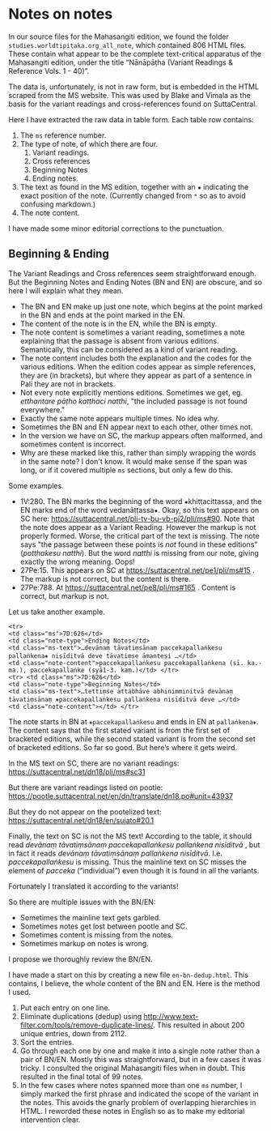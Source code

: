 # Notes on notes

In our source files for the Mahasangiti edition, we found the folder `studies.worldtipitaka.org_all_note`, which contained 806 HTML files. These contain what appear to be the complete text-critical apparatus of the Mahasangiti edition, under the title “Nānāpāṭha (Variant Readings & Reference Vols. 1 - 40)”.

The data is, unfortunately, is not in raw form, but is embedded in the HTML scraped from the MS website. This was used by Blake and Vimala as the basis for the variant readings and cross-references found on SuttaCentral.

Here I have extracted the raw data in table form. Each table row contains:

1. The `ms` reference number.
2. The type of note, of which there are four.
    1. Variant readings.
    2. Cross references
    3. Beginning Notes
    4. Ending notes.
3. The text as found in the MS edition, together with an ⁕ indicating the exact position of the note. (Currently changed from `*` so as to avoid confusing markdown.)
4. The note content.

I have made some minor editorial corrections to the punctuation.

## Beginning & Ending

The Variant Readings and Cross references seem straightforward enough. But the Beginning Notes and Ending Notes (BN and EN) are obscure, and so here I will explain what they mean.

- The BN and EN make up just one note, which begins at the point marked in the BN and ends at the point marked in the EN.
- The content of the note is in the EN, while the BN is empty.
- The note content is sometimes a variant reading, sometimes a note explaining that the passage is absent from various editions. Semantically, this can be considered as a kind of variant reading.
- The note content includes both the explanation and the codes for the various editions. When the edition codes appear as simple references, they are (in brackets), but where they appear as part of a sentence in Pali they are not in brackets.
- Not every note explicitly mentions editions. Sometimes we get, eg. *etthantare pāṭho katthaci natthi*, "the included passage is not found everywhere."
- Exactly the same note appears multiple times. No idea why.
- Sometimes the BN and EN appear next to each other, other times not.
- In the version we have on SC, the markup appears often malformed, and sometimes content is incorrect.
- Why are these marked like this, rather than simply wrapping the words in the same note? I don't know. It would make sense if the span was long, or if it covered multiple `ms` sections, but only a few do this.

Some examples.

- 1V:280.  The BN marks the beginning of the word ⁕khittacittassa, and the EN marks end of the word vedanāṭṭassa⁕. Okay, so this text appears on SC here: https://suttacentral.net/pli-tv-bu-vb-pj2/pli/ms#90. Note that the note does appear as a Variant Reading. However the markup is not properly formed. Worse, the critical part of the text is missing. The note says "the passage between these points is *not* found in these editions" (*potthakesu natthi*). But the word *natthi* is missing from our note, giving exactly the wrong meaning. Oops!
- 27Pe:15. This appears on SC at https://suttacentral.net/pe1/pli/ms#15 . The markup is not correct, but the content is there.
- 27Pe:788. At https://suttacentral.net/pe8/pli/ms#165 . Content is correct, but markup is not.

Let us take another example.

    <tr>
    <td class="ms">7D:626</td>
    <td class="note-type">Ending Notes</td>
    <td class="ms-text">…devānaṃ tāvatiṃsānaṃ paccekapallaṅkesu pallaṅkena⁕ nisīditvā deve tāvatiṃse āmantesi …</td>
    <td class="note-content">paccekapallaṅkesu paccekapallaṅkena (sī. ka.-ma.), paccekapallaṅke (syā1-3. kaṃ.)</td> </tr>
    <tr> <td class="ms">7D:626</td>
    <td class="note-type">Beginning Notes</td>
    <td class="ms-text">…tettiṃse attabhāve abhinimminitvā devānaṃ tāvatiṃsānaṃ ⁕paccekapallaṅkesu pallaṅkena nisīditvā deve …</td>
    <td class="note-content"></td> </tr>

The note starts in BN at `⁕paccekapallaṅkesu` and ends in EN at `pallaṅkena⁕`. The content says that the first stated variant is from the first set of bracketed editions, while the second stated variant is from the second set of bracketed editions. So far so good. But here’s where it gets weird.

In the MS text on SC, there are no variant readings: https://suttacentral.net/dn18/pli/ms#sc31

But there are variant readings listed on pootle: https://pootle.suttacentral.net/en/dn/translate/dn18.po#unit=43937

But they do not appear on the pootelized text: https://suttacentral.net/dn18/en/sujato#20.1

Finally, the text on SC is not the MS text! According to the table, it should read *devānaṃ tāvatiṃsānaṃ paccekapallaṅkesu pallaṅkena nisīditvā* , but in fact it reads *devānaṃ tāvatiṃsānaṃ pallaṅkena nisīditvā*.  I.e. *paccekapallaṅkesu* is missing. Thus the mainline text on SC misses the element of *pacceka* (“individual”) even though it is found in all the variants.

Fortunately I translated it according to the variants!

So there are multiple issues with the BN/EN:

- Sometimes the mainline text gets garbled.
- Sometimes notes get lost between pootle and SC.
- Sometimes content is missing from the notes.
- Sometimes markup on notes is wrong.

I propose we thoroughly review the BN/EN.

I have made a start on this by creating a new file `en-bn-dedup.html`. This contains, I believe, the whole content of the BN and EN. Here is the method I used.

1. Put each entry on one line.
2. Eliminate duplications (dedup) using http://www.text-filter.com/tools/remove-duplicate-lines/. This resulted in about 200 unique entries, down from 2112.
3. Sort the entries.
4. Go through each one by one and make it into a single note rather than a pair of BN/EN. Mostly this was straightforward, but in a few cases it was tricky. I consulted the original Mahasangiti files when in doubt. This resulted in the final total of 99 notes.
5. In the few cases where notes spanned more than one `ms` number, I simply marked the first phrase and indicated the scope of the variant in the notes. This avoids the gnarly problem of overlapping hierarchies in HTML. I reworded these notes in English so as to make my editorial intervention clear.

